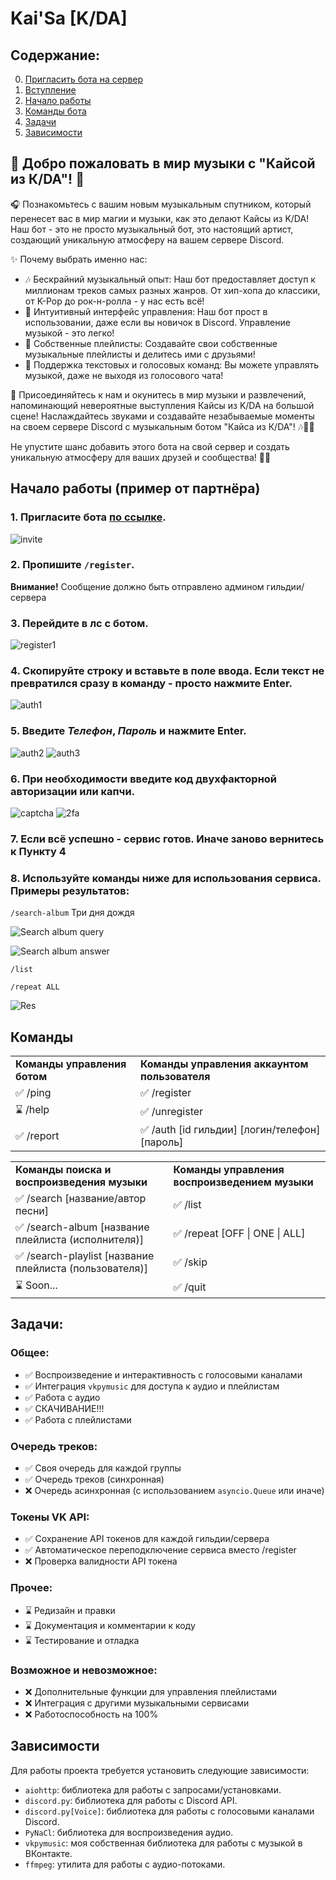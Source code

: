 # Kai'Sa [K/DA]
## Содержание:
0. [Пригласить бота на сервер](https://discord.com/oauth2/authorize?client_id=1147834135918956577&permissions=0&scope=bot%20applications.commands)
1. [Вступление](#intro)
2. [Начало работы](#start)
3. [Команды бота](#commands)
4. [Задачи](#tasks)
5. [Зависимости](#requirements)

## 🎵 Добро пожаловать в мир музыки с "Кайсой из К/DA"! 🎵 <a name="intro"></a>

🎧 Познакомьтесь с вашим новым музыкальным спутником, который перенесет вас в мир магии и музыки, как это делают Кайсы из K/DA! Наш бот - это не просто музыкальный бот, это настоящий артист, создающий уникальную атмосферу на вашем сервере Discord.

✨ Почему выбрать именно нас:
- 🎶 Бескрайний музыкальный опыт: Наш бот предоставляет доступ к миллионам треков самых разных жанров. От хип-хопа до классики, от K-Pop до рок-н-ролла - у нас есть всё!
- 🤖 Интуитивный интерфейс управления: Наш бот прост в использовании, даже если вы новичок в Discord. Управление музыкой - это легко!
- 🎵 Собственные плейлисты: Создавайте свои собственные музыкальные плейлисты и делитесь ими с друзьями!
- 🌟 Поддержка текстовых и голосовых команд: Вы можете управлять музыкой, даже не выходя из голосового чата!

🎉 Присоединяйтесь к нам и окунитесь в мир музыки и развлечений, напоминающий невероятные выступления Кайсы из K/DA на большой сцене! Наслаждайтесь звуками и создавайте незабываемые моменты на своем сервере Discord с музыкальным ботом "Кайса из К/DA"! 🎶💃🎤

Не упустите шанс добавить этого бота на свой сервер и создать уникальную атмосферу для ваших друзей и сообщества! 🚀🎵

## Начало работы (пример от партнёра) <a name="start"></a>

### 1. Пригласите бота [<b>по ссылке</b>](https://discord.com/api/oauth2/authorize?client_id=1147834135918956577&permissions=0&scope=bot%20applications.commands).
![invite](source/img/invite.png)

### 2. Пропишите `/register`. 
**Внимание!** Сообщение должно быть отправлено админом гильдии/сервера

### 3. Перейдите в лс с ботом.
![register1](source/img/register.png)

### 4. Скопируйте строку и вставьте в поле ввода. Если текст не превратился сразу в команду - просто нажмите Enter.
![auth1](source/img/auth1.png)

### 5. Введите <i>Телефон</i>, <i>Пароль</i> и нажмите Enter.
![auth2](source/img/auth2.png)
![auth3](source/img/auth3.png)

### 6. При необходимости введите код двухфакторной авторизации или капчи.
![captcha](source/img/captcha.png)
![2fa](source/img/2fa.png)

### 7. Если всё успешно - сервис готов. Иначе заново вернитесь к **Пункту 4**

### 8. Используйте команды ниже для использования сервиса. Примеры результатов:

`/search-album` Три дня дождя

![Search album query](source/img/saq.png)

![Search album answer](source/img/saa.png)

`/list`

`/repeat ALL`

![Res](source/img/res.png)

## Команды <a name="commands"></a>
<table>
  <tr>
    <td><b>Команды управления ботом</b></td>
    <td><b>Команды управления аккаунтом пользователя</b></td>
  </tr>
  <tr>
    <td>✅ /ping</td>
    <td>✅ /register</td>
  </tr>
  <tr>
    <td>⌛ /help</td>
    <td>✅ /unregister</td>
  </tr>
  <tr>
    <td>✅ /report</td>
    <td>✅ /auth [id гильдии] [логин/телефон] [пароль]</td>
  </tr>
</table>

<table>
  <tr>
    <td><b>Команды поиска и воспроизведения музыки</b></td>
    <td><b>Команды управления воспроизведением музыки</b></td>
  </tr>
  <tr>
    <td>✅ /search [название/автор песни]</td>
    <td>✅ /list</td>
  </tr>
  <tr>
    <td>✅ /search-album [название плейлиста (исполнителя)]</td>
    <td>✅ /repeat [OFF | ONE | ALL]</td>
  </tr>
  <tr>
    <td>✅ /search-playlist [название плейлиста (пользователя)]</td>
    <td>✅ /skip</td>
  </tr>
  <tr>
    <td>⌛ Soon...</td>
    <td>✅ /quit</td>
  </tr>
</table>

## Задачи: <a name="tasks"></a>
### Общее:
- ✅ Воспроизведение и интерактивность с голосовыми каналами
- ✅ Интеграция `vkpymusic` для доступа к аудио и плейлистам
- ✅ Работа с аудио
- ✅ СКАЧИВАНИЕ!!!
- ✅ Работа с плейлистами

### Очередь треков:
- ✅ Своя очередь для каждой группы
- ✅ Очередь треков (синхронная)
- ❌ Очередь асинхронная (с использованием `asyncio.Queue` или иначе)

### Токены VK API:
- ✅ Сохранение API токенов для каждой гильдии/сервера
- ✅ Автоматическое переподключение сервиса вместо /register
- ❌ Проверка валидности API токена

### Прочее:
- ⌛ Редизайн и правки
- ⌛ Документация и комментарии к коду
- ⌛ Тестирование и отладка

### Возможное и невозможное:
- ❌ Дополнительные функции для управления плейлистами
- ❌ Интеграция с другими музыкальными сервисами
- ❌ Работоспособность на 100%

## Зависимости <a name="requirements"></a>
Для работы проекта требуется установить следующие зависимости:

- `aiohttp`: библиотека для работы с запросами/установками.
- `discord.py`: библиотека для работы с Discord API.
- `discord.py[Voice]`: библиотека для работы с голосовыми каналами Discord.
- `PyNaCl`: библиотека для воспроизведения аудио.
- `vkpymusic`: моя собственная библиотека для работы с музыкой в ВКонтакте.
- `ffmpeg`: утилита для работы с аудио-потоками.
